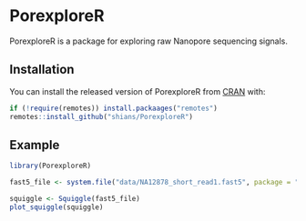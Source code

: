 # PorexploreR

<!-- badges: start -->
<!-- badges: end -->

PorexploreR is a package for exploring raw Nanopore sequencing signals.

## Installation

You can install the released version of PorexploreR from [CRAN](https://CRAN.R-project.org) with:

``` r
if (!require(remotes)) install.packaages("remotes")
remotes::install_github("shians/PorexploreR")
```

## Example

``` r
library(PorexploreR)

fast5_file <- system.file("data/NA12878_short_read1.fast5", package = "PorexploreR")

squiggle <- Squiggle(fast5_file)
plot_squiggle(squiggle)
```


